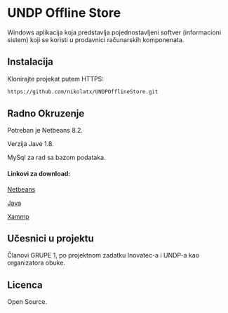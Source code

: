 # UNDP Offline Store

Windows aplikacija koja predstavlja pojednostavljeni softver (informacioni sistem) koji se koristi u prodavnici računarskih komponenata.


## Instalacija

Klonirajte projekat putem HTTPS:

```bash
https://github.com/nikolatx/UNDPOfflineStore.git
```

## Radno Okruzenje 


Potreban je Netbeans 8.2.

Verzija Jave 1.8.

MySql za rad sa bazom podataka.


#### Linkovi za download:

[Netbeans](https://netbeans.org/downloads/8.2/)

[Java](https://www.oracle.com/technetwork/java/javase/downloads/jdk8-downloads-2133151.html)

[Xammp](https://www.apachefriends.org/download.html)


## Učesnici u projektu

Članovi GRUPE 1, po projektnom zadatku Inovatec-a i UNDP-a kao organizatora obuke.


## Licenca

Open Source.
